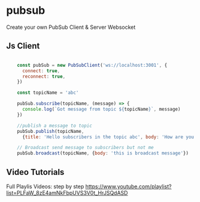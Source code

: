 # pubsub
Create your own PubSub Client &amp; Server Websocket

## Js Client

```javascript

    const pubSub = new PubSubClient('ws://localhost:3001', {
      connect: true,
      reconnect: true,
    })

    const topicName = 'abc'

    pubSub.subscribe(topicName, (message) => {
      console.log(`Got message from topic ${topicName}`, message)
    })

    //publish a message to topic
    pubSub.publish(topicName,
      {title: 'Hello subscribers in the topic abc', body: 'How are you ?'})

    // Broadcast send message to subscribers but not me
    pubSub.broadcast(topicName, {body: 'this is broadcast message'})

```



## Video Tutorials
Full Playlis Videos: step by step https://www.youtube.com/playlist?list=PLFaW_8zE4amNkFbpUVS3V0t_HrJSQdASD
